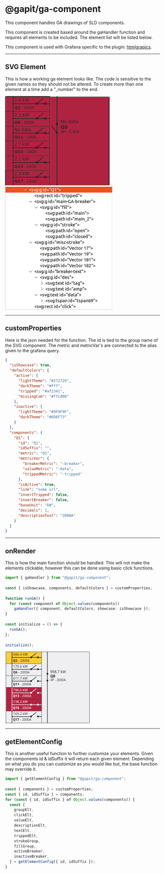# @gapit/ga-component

This component handles GA drawings of SLD components.

This component is created based around the gaHandler function and requires all elements to be included. The element list will be listed below.

This component is used with Grafana specific to the plugin: [htmlgrapics](https://grafana.com/grafana/plugins/gapit-htmlgraphics-panel/).

---

## SVG Element

This is how a working ga element looks like. The code is sensitive to the given names so they should not be altered. To create more than one element at a time add a "\_number" to the end.

![svg](static/screenshots/svg.png)
![svg-list](static/screenshots/svg-list.png)

---

## customProperties

Here is the json needed for the function. The id is tied to the group name of the SVG component. The metric and metricVar's are connected to the alias given to the grafana query.

```json
{
  "isShowcase": true,
  "defaultColors": {
    "active": {
      "lightTheme": "#272729",
      "darkTheme": "#fff",
      "tripped": "#af2341",
      "missingCom": "#ffcd00"
    },
    "inactive": {
      "lightTheme": "#9F9F9F",
      "darkTheme": "#6D6F73"
    }
  },
  "components": {
    "Q1": {
      "id": "Q1",
      "idSuffix": "",
      "metric": "Q1",
      "metricVar": {
        "breakerMetric": "-breaker",
        "valueMetric": "-data",
        "trippedMetric": "-tripped"
      },
      "isActive": true,
      "link": "some url",
      "invertTripped": false,
      "invertBreaker": false,
      "baseUnit": "kW",
      "decimals": 1,
      "descriptionText": "2000A"
    }
  }
}
```

---

## onRender

This is how the main function should be handled. This will not make the elements clickable, however this can be done using basic click functions.

```ts
import { gaHandler } from "@gapit/ga-component";

const { isShowcase, components, defaultColors } = customProperties;

function runGA() {
  for (const component of Object.values(components))
    gaHandler({ component, defaultColors, showcase: isShowcase });
}

const initialize = () => {
  runGA();
};

initialize();
```

![svg-running](static/screenshots/svg-running.png)

---

## getElementConfig

This is another useful function to further customize your elements.
Given the components id & idSuffix it will return each given element. Depending on what you do you can customize as you would like but, the base function may override it.

```ts
import { getElementConfig } from "@gapit/ga-component";

const { components } = customProperties;
const { id, idSuffix } = components;
for (const { id, idSuffix } of Object.values(components)) {
  const {
    groupElt,
    clickElt,
    valueElt,
    descriptionElt,
    textElt,
    trippedElt,
    strokeGroup,
    fillGroup,
    activeBreaker,
    inactiveBreaker,
  } = getElementConfig({ id, idSuffix });
}
```
